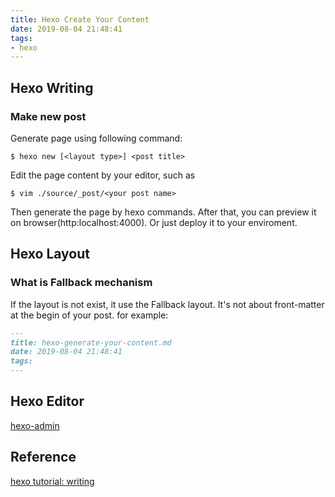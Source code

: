```yaml
---
title: Hexo Create Your Content
date: 2019-08-04 21:48:41
tags:
- hexo
---
```

## Hexo Writing
### Make new post
Generate page using following command:
```console
$ hexo new [<layout type>] <post title> 
```
Edit the page content by your editor, such as
```console
$ vim ./source/_post/<your post name>
```
Then generate the page by hexo commands.
After that, you can preview it on browser(http:localhost:4000).
Or just deploy it to your enviroment.

## Hexo Layout
### What is Fallback mechanism
If the layout is not exist, it use the Fallback layout.
It's not about front-matter at the begin of your post. for example:
```markdown
---
title: hexo-generate-your-content.md
date: 2019-08-04 21:48:41
tags:
---
```

## Hexo Editor
[hexo-admin][]

## Reference
[hexo tutorial: writing][hexo-writing]

[hexo-writing]: https://hexo.io/docs/writing.html "hexo tutorial: writing"
[hexo-admin]: https://github.com/jaredly/hexo-admin "hexo admin editor"

